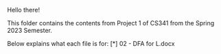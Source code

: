 Hello there!

This folder contains the contents from Project 1 of CS341 from the Spring 2023 Semester.

Below explains what each file is for:
[*] 02 - DFA for L.docx

